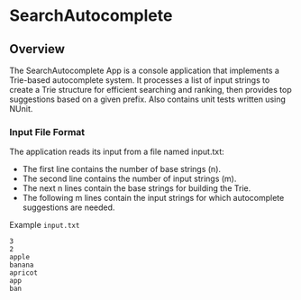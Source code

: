 # SearchAutocomplete

## Overview

The SearchAutocomplete App is a console application that implements a Trie-based autocomplete system. It processes a list of input strings to create a Trie structure for efficient searching and ranking, then provides top suggestions based on a given prefix. Also contains unit tests written using NUnit.


### Input File Format
The application reads its input from a file named input.txt:

- The first line contains the number of base strings (n).
- The second line contains the number of input strings (m).
- The next n lines contain the base strings for building the Trie.
- The following m lines contain the input strings for which autocomplete suggestions are needed.

Example `input.txt`
```
3
2
apple
banana
apricot
app
ban
```

